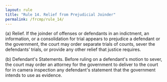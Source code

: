 ```yaml
---
layout: rule
title: "Rule 14. Relief from Prejudicial Joinder"
permalink: /frcmp/rule_14/
---
```


(a) Relief. If the joinder of offenses or defendants in an indictment, an information, or a consolidation for trial appears to prejudice a defendant or the government, the court may order separate trials of counts, sever the defendants’ trials, or provide any other relief that justice requires.


(b) Defendant's Statements. Before ruling on a defendant's motion to sever, the court may order an attorney for the government to deliver to the court for in camera inspection any defendant's statement that the government intends to use as evidence.